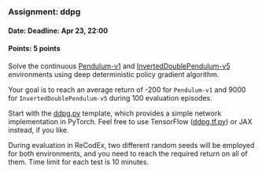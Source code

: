 ### Assignment: ddpg
#### Date: Deadline: Apr 23, 22:00
#### Points: 5 points

Solve the continuous [Pendulum-v1](https://gymnasium.farama.org/environments/classic_control/pendulum/)
and [InvertedDoublePendulum-v5](https://gymnasium.farama.org/environments/mujoco/inverted_double_pendulum/)
environments using deep deterministic policy gradient algorithm.

Your goal is to reach an average return of -200 for `Pendulum-v1` and 9000 for `InvertedDoublePendulum-v5`
during 100 evaluation episodes.

Start with the [ddpg.py](https://github.com/ufal/npfl139/tree/master/labs/08/ddpg.py)
template, which provides a simple network implementation in PyTorch. Feel free
to use TensorFlow ([ddpg.tf.py](https://github.com/ufal/npfl139/tree/master/labs/08/ddpg.tf.py))
or JAX instead, if you like.

During evaluation in ReCodEx, two different random seeds will be employed for
both environments, and you need to reach the required return on all of them.
Time limit for each test is 10 minutes.
